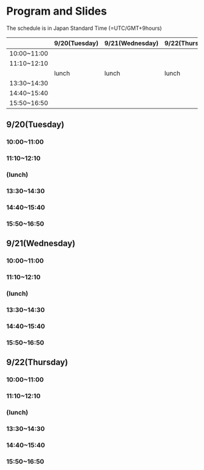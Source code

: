 # Program and Slides

The schedule is in Japan Standard Time (=UTC/GMT+9hours)

||9/20(Tuesday)|9/21(Wednesday)|9/22(Thursday)|
|----|----|----|----|
|10:00~11:00||||
|11:10~12:10||||
||lunch|lunch|lunch|
|13:30~14:30||||
|14:40~15:40||||
|15:50~16:50||||


## 9/20(Tuesday)
### 10:00~11:00
### 11:10~12:10
### (lunch)
### 13:30~14:30
### 14:40~15:40
### 15:50~16:50

## 9/21(Wednesday)
### 10:00~11:00
### 11:10~12:10
### (lunch)
### 13:30~14:30
### 14:40~15:40
### 15:50~16:50

## 9/22(Thursday)
### 10:00~11:00
### 11:10~12:10
### (lunch)
### 13:30~14:30
### 14:40~15:40
### 15:50~16:50